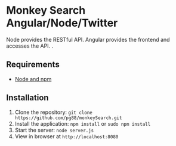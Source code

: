 # Monkey Search Angular/Node/Twitter

Node provides the RESTful API. Angular provides the frontend and accesses the API. .

## Requirements

- [Node and npm](http://nodejs.org)


## Installation

1. Clone the repository: `git clone https://github.com/pg88/monkeySearch.git`
2. Install the application: `npm install` or  `sudo npm install`
3. Start the server: `node server.js`
4. View in browser at `http://localhost:8080`


